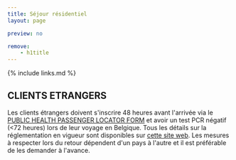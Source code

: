 ```yaml
---
title: Séjour résidentiel
layout: page

preview: no

remove:
    - h1title
---
```


{% include links.md %}

## CLIENTS ETRANGERS
Les clients étrangers doivent s'inscrire 48 heures avant l'arrivée via le [PUBLIC HEALTH PASSENGER LOCATOR FORM](https://travel.info-coronavirus.be/fr/public-health-passenger-locator-form) et avoir un test PCR négatif (<72 heures) lors de leur voyage en Belgique.
Tous les détails sur la réglementation en vigueur sont disponibles sur [cette site web](https://www.info-coronavirus.be/fr/voyages/).
Les mesures à respecter lors du retour dépendent d'un pays à l'autre et il est préférable de les demander à l'avance.


